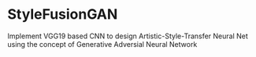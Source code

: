 # StyleFusionGAN
Implement VGG19 based CNN to design Artistic-Style-Transfer Neural Net using the concept of Generative Adversial Neural Network
